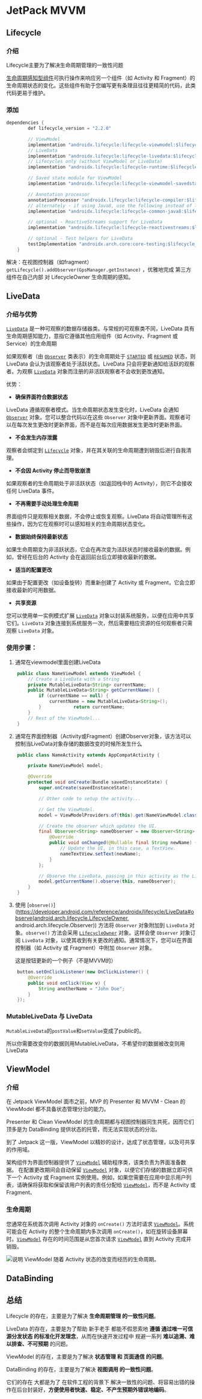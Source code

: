 # JetPack MVVM



## Lifecycle

### 介绍

Lifecycle主要为了解决生命周期管理的一致性问题

[生命周期感知型组件](https://developer.android.com/topic/libraries/architecture/lifecycle)可执行操作来响应另一个组件（如 Activity 和 Fragment）的生命周期状态的变化。这些组件有助于您编写更有条理且往往更精简的代码，此类代码更易于维护。

### 添加

```java
dependencies {
        def lifecycle_version = "2.2.0"

        // ViewModel
        implementation "androidx.lifecycle:lifecycle-viewmodel:$lifecycle_version"
        // LiveData
        implementation "androidx.lifecycle:lifecycle-livedata:$lifecycle_version"
        // Lifecycles only (without ViewModel or LiveData)
        implementation "androidx.lifecycle:lifecycle-runtime:$lifecycle_version"

        // Saved state module for ViewModel
        implementation "androidx.lifecycle:lifecycle-viewmodel-savedstate:$lifecycle_version"

        // Annotation processor
        annotationProcessor "androidx.lifecycle:lifecycle-compiler:$lifecycle_version"
        // alternately - if using Java8, use the following instead of lifecycle-compiler
        implementation "androidx.lifecycle:lifecycle-common-java8:$lifecycle_version"

        // optional - ReactiveStreams support for LiveData
        implementation "androidx.lifecycle:lifecycle-reactivestreams:$lifecycle_version"

        // optional - Test helpers for LiveData
        testImplementation "androidx.arch.core:core-testing:$lifecycle_version"
    }
```



解决：在视图控制器（如fragment）`getLifecycle().addObserver(GpsManager.getInstance)` ，优雅地完成 第三方组件在自己内部 对 LifecycleOwner 生命周期的感知。



## LiveData



### 介绍与优势

[`LiveData`](https://developer.android.com/reference/androidx/lifecycle/LiveData) 是一种可观察的数据存储器类。与常规的可观察类不同，LiveData 具有生命周期感知能力，意指它遵循其他应用组件（如 Activity、Fragment 或 Service）的生命周期

如果观察者（由 [`Observer`](https://developer.android.com/reference/androidx/lifecycle/Observer) 类表示）的生命周期处于 [`STARTED`](https://developer.android.com/reference/androidx/lifecycle/Lifecycle.State#STARTED) 或 [`RESUMED`](https://developer.android.com/reference/androidx/lifecycle/Lifecycle.State#RESUMED) 状态，则 LiveData 会认为该观察者处于活跃状态。LiveData 只会将更新通知给活跃的观察者。为观察 [`LiveData`](https://developer.android.com/reference/androidx/lifecycle/LiveData) 对象而注册的非活跃观察者不会收到更改通知。

优势：

* **确保界面符合数据状态**

LiveData 遵循观察者模式。当生命周期状态发生变化时，LiveData 会通知 [`Observer`](https://developer.android.com/reference/androidx/lifecycle/Observer) 对象。您可以整合代码以在这些 `Observer` 对象中更新界面。观察者可以在每次发生更改时更新界面，而不是在每次应用数据发生更改时更新界面。

* **不会发生内存泄露**

观察者会绑定到 [`Lifecycle`](https://developer.android.com/reference/androidx/lifecycle/Lifecycle) 对象，并在其关联的生命周期遭到销毁后进行自我清理。

* **不会因 Activity 停止而导致崩溃**

如果观察者的生命周期处于非活跃状态（如返回栈中的 Activity），则它不会接收任何 LiveData 事件。

* **不再需要手动处理生命周期**

界面组件只是观察相关数据，不会停止或恢复观察。LiveData 将自动管理所有这些操作，因为它在观察时可以感知相关的生命周期状态变化。

* **数据始终保持最新状态**

如果生命周期变为非活跃状态，它会在再次变为活跃状态时接收最新的数据。例如，曾经在后台的 Activity 会在返回前台后立即接收最新的数据。

* **适当的配置更改**

如果由于配置更改（如设备旋转）而重新创建了 Activity 或 Fragment，它会立即接收最新的可用数据。

* **共享资源**

您可以使用单一实例模式扩展 [`LiveData`](https://developer.android.com/reference/androidx/lifecycle/LiveData) 对象以封装系统服务，以便在应用中共享它们。`LiveData` 对象连接到系统服务一次，然后需要相应资源的任何观察者只需观察 `LiveData` 对象。



### 使用步骤：

1. 通常在viewmodel里面创建LiveData

```java
    public class NameViewModel extends ViewModel {    
        // Create a LiveData with a String    
        private MutableLiveData<String> currentName;        
        public MutableLiveData<String> getCurrentName() {            
            if (currentName == null) {                
                currentName = new MutableLiveData<String>();            
            }            return currentName;        
        }    
        // Rest of the ViewModel...    
    }    
```

2. 通常在界面控制器（Activity或Fragment）创建Observer对象，该方法可以控制当LiveData对象存储的数据改变的时候所发生什么

```java
    public class NameActivity extends AppCompatActivity {

        private NameViewModel model;

        @Override
        protected void onCreate(Bundle savedInstanceState) {
            super.onCreate(savedInstanceState);

            // Other code to setup the activity...

            // Get the ViewModel.
            model = ViewModelProviders.of(this).get(NameViewModel.class);

            // Create the observer which updates the UI.
            final Observer<String> nameObserver = new Observer<String>() {
                @Override
                public void onChanged(@Nullable final String newName) {
                    // Update the UI, in this case, a TextView.
                    nameTextView.setText(newName);
                }
            };

            // Observe the LiveData, passing in this activity as the LifecycleOwner and the observer.
            model.getCurrentName().observe(this, nameObserver);
        }
    }
```

3. 使用 [`observe()`](https://developer.android.com/reference/androidx/lifecycle/LiveData#observe(android.arch.lifecycle.LifecycleOwner,
   android.arch.lifecycle.Observer)) 方法将 `Observer` 对象附加到 `LiveData` 对象。`observe()` 方法会采用 [`LifecycleOwner`](https://developer.android.com/reference/androidx/lifecycle/LifecycleOwner) 对象。这样会使 `Observer` 对象订阅 `LiveData` 对象，以使其收到有关更改的通知。通常情况下，您可以在界面控制器（如 Activity 或 Fragment）中附加 `Observer` 对象。

   这是按钮更新的一个例子（不是MVVM的）

```java
    button.setOnClickListener(new OnClickListener() {        
        @Override        
        public void onClick(View v) {            
            String anotherName = "John Doe";                                                       model.getCurrentName().setValue(anotherName);        
        }    
    });
```



### MutableLiveData 与 LiveData

`MutableLiveData`的`postValue`和`setValue`变成了public的。

所以你需要改变你的数据则用MutableLiveData，不希望你的数据被改变则用LiveData





## ViewModel

### 介绍

在 Jetpack ViewModel 面市之前，MVP 的 Presenter 和 MVVM - Clean 的 ViewModel 都不具备状态管理分治的能力。

Presenter 和 Clean ViewModel 的生命周期都与视图控制器同生共死，因而它们顶多是为 DataBinding 提供状态的托管，而无法实现状态的分治。

到了 Jetpack 这一版，ViewModel 以精妙的设计，达成了状态管理，以及可共享的作用域。

架构组件为界面控制器提供了 [`ViewModel`](https://developer.android.com/reference/androidx/lifecycle/ViewModel) 辅助程序类，该类负责为界面准备数据。 在配置更改期间会自动保留 [`ViewModel`](https://developer.android.com/reference/androidx/lifecycle/ViewModel) 对象，以便它们存储的数据立即可供下一个 Activity 或 Fragment 实例使用。例如，如果您需要在应用中显示用户列表，请确保将获取和保留该用户列表的责任分配给 [`ViewModel`](https://developer.android.com/reference/androidx/lifecycle/ViewModel)，而不是 Activity 或 Fragment、



### 生命周期

您通常在系统首次调用 Activity 对象的 `onCreate()` 方法时请求 [`ViewModel`](https://developer.android.com/reference/androidx/lifecycle/ViewModel)。系统可能会在 Activity 的整个生命周期内多次调用 `onCreate()`，如在旋转设备屏幕时。[`ViewModel`](https://developer.android.com/reference/androidx/lifecycle/ViewModel) 存在的时间范围是从您首次请求 [`ViewModel`](https://developer.android.com/reference/androidx/lifecycle/ViewModel) 直到 Activity 完成并销毁。

![说明 ViewModel 随着 Activity 状态的改变而经历的生命周期。](.\pic\viewmodel-lifecycle.png)







## DataBinding









## 总结

Lifecycle 的存在，主要是为了解决 **生命周期管理 的一致性问题**。

LiveData 的存在，主要是为了帮助 新手老手 都能不假思索地 **遵循 通过唯一可信源分发状态 的标准化开发理念**，从而在快速开发过程中 规避一系列 **难以追溯、难以排查、不可预期** 的问题。

ViewModel 的存在，主要是为了解决 **状态管理 和 页面通信 的问题**。

DataBinding 的存在，主要是为了解决 **视图调用 的一致性问题**。

它们的存在 大都是为了 在软件工程的背景下 解决一致性的问题、将容易出错的操作在后台封装好，**方便使用者快速、稳定、不产生预期外错误地编码**。


